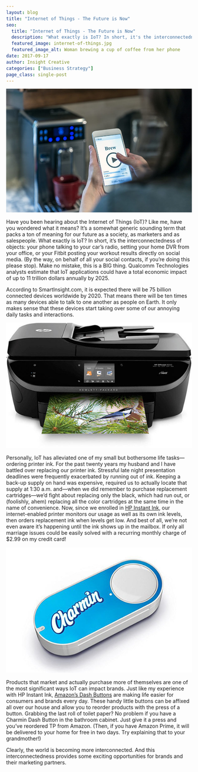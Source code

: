 ```yaml
---
layout: blog
title: "Internet of Things - The Future is Now"
seo:
  title: "Internet of Things - The Future is Now"
  description: "What exactly is IoT? In short, it's the interconnectedness of objects. Analysts estimate that IoT applications could have a total economic impact of up to 11 trillion dollars annually by 2025."
  featured_image: internet-of-things.jpg
  featured_image_alt: Woman brewing a cup of coffee from her phone
date: 2017-09-17
author: Insight Creative
categories: ["Business Strategy"]
page_class: single-post
---
```


![Woman brewing a cup of coffee from her phone](internet-of-things.jpg)

Have you been hearing about the Internet of Things (IoT)? Like me, have you wondered what it means? It’s a somewhat generic sounding term that packs a ton of meaning for our future as a society, as marketers and as salespeople. What exactly is IoT? In short, it’s the interconnectedness of objects: your phone talking to your car’s radio, setting your home DVR from your office, or your Fitbit posting your workout results directly on social media. (By the way, on behalf of all your social contacts, if you’re doing this please stop). Make no mistake, this is a BIG thing. Qualcomm Technologies analysts estimate that IoT applications could have a total economic impact of up to 11 trillion dollars annually by 2025.

According to SmartInsight.com, it is expected there will be 75 billion connected devices worldwide by 2020. That means there will be ten times as many devices able to talk to one another as people on Earth. It only makes sense that these devices start taking over some of our annoying daily tasks and interactions.

![An HP printer printing a picture of a bird in branches](internet-of-things-hp-printer.jpg)

Personally, IoT has alleviated one of my small but bothersome life tasks—ordering printer ink. For the past twenty years my husband and I have battled over replacing our printer ink. Stressful late night presentation deadlines were frequently exacerbated by running out of ink. Keeping a back-up supply on hand was expensive, required us to actually locate that supply at 1:30 a.m. and—when we did remember to purchase replacement cartridges—we’d fight about replacing only the black, which had run out, or (foolishly, ahem) replacing all the color cartridges at the same time in the name of convenience. Now, since we enrolled in <a href="http://www8.hp.com/us/en/instant-ink/overview.html" target="_blank" rel="noopener noreferrer">HP Instant Ink</a>, our internet-enabled printer monitors our usage as well as its own ink levels, then orders replacement ink when levels get low. And best of all, we’re not even aware it’s happening until the ink shows up in the mailbox. If only all marriage issues could be easily solved with a recurring monthly charge of $2.99 on my credit card!

![Charmin Dash Button](internet-of-things-charmin.jpg)

Products that market and actually purchase more of themselves are one of the most significant ways IoT can impact brands. Just like my experience with HP Instant Ink, <a href="https://www.amazon.com/s/ref=sr_pg_1?rh=i%3Aaps%2Ck%3Adash+button&keywords=dash+button&ie=UTF8&qid=1505229711" target="\_blank" rel="noopener noreferrer">Amazon’s Dash Buttons</a> are making life easier for consumers and brands every day. These handy little buttons can be affixed all over our house and allow you to reorder products with the press of a button. Grabbing the last roll of toilet paper? No problem if you have a Charmin Dash Button in the bathroom cabinet. Just give it a press and you’ve reordered TP from Amazon. (Then, if you have Amazon Prime, it will be delivered to your home for free in two days. Try explaining that to your grandmother!)

Clearly, the world is becoming more interconnected. And this interconnectedness provides some exciting opportunities for brands and their marketing partners.
